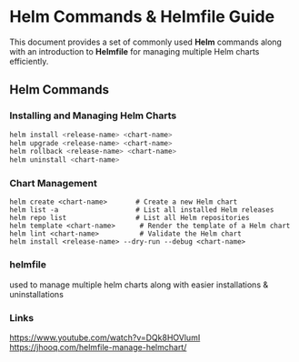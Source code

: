 # Helm Commands & Helmfile Guide

This document provides a set of commonly used **Helm** commands along with an introduction to **Helmfile** for managing multiple Helm charts efficiently.

## Helm Commands

###  Installing and Managing Helm Charts
```sh
helm install <release-name> <chart-name>
helm upgrade <release-name> <chart-name>
helm rollback <release-name> <chart-name>
helm uninstall <chart-name>
```

###  Chart Management
```
helm create <chart-name>       # Create a new Helm chart
helm list -a                   # List all installed Helm releases
helm repo list                 # List all Helm repositories
helm template <chart-name>      # Render the template of a Helm chart
helm lint <chart-name>          # Validate the Helm chart
helm install <release-name> --dry-run --debug <chart-name>
```

### helmfile 
used to manage multiple helm charts along with easier installations & uninstallations

### Links  
https://www.youtube.com/watch?v=DQk8HOVlumI
https://jhooq.com/helmfile-manage-helmchart/
